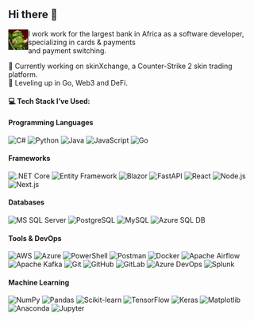 ## Hi there 👋

<p>
  <img src="assets/wc3_peon.jpg" alt="Warcraft 3 Peon" width="40" align="left" />
  I work work for the largest bank in Africa as a software developer, specializing in cards & payments
  <br>and payment switching.
</p>
🔭 Currently working on skinXchange, a Counter-Strike 2 skin trading platform.<br>
🌱 Leveling up in Go, Web3 and DeFi.

#### 💻 Tech Stack I’ve Used:

#### Programming Languages
<p>
  <img src="https://cdn.jsdelivr.net/gh/devicons/devicon@latest/icons/csharp/csharp-original.svg" alt="C#" width="40" />
  <img src="https://cdn.jsdelivr.net/gh/devicons/devicon@latest/icons/python/python-original.svg" alt="Python" width="40" />
  <img src="https://cdn.jsdelivr.net/gh/devicons/devicon@latest/icons/java/java-original.svg" alt="Java" width="40" />
  <img src="https://cdn.jsdelivr.net/gh/devicons/devicon@latest/icons/javascript/javascript-original.svg" alt="JavaScript" width="40" />
  <img src="https://cdn.jsdelivr.net/gh/devicons/devicon@latest/icons/go/go-original-wordmark.svg" alt="Go" width="40" />
</p>

#### Frameworks
<p>
  <img src="https://cdn.jsdelivr.net/gh/devicons/devicon@latest/icons/dotnetcore/dotnetcore-original.svg" alt=".NET Core" width="40" />
  <img src="https://cdn.jsdelivr.net/gh/devicons/devicon@latest/icons/entityframeworkcore/entityframeworkcore-original.svg" alt="Entity Framework" width="40" />
  <img src="https://cdn.jsdelivr.net/gh/devicons/devicon@latest/icons/blazor/blazor-original.svg" alt="Blazor" width="40" />
  <img src="https://cdn.jsdelivr.net/gh/devicons/devicon@latest/icons/fastapi/fastapi-original.svg" alt="FastAPI" width="40" />
  <img src="https://cdn.jsdelivr.net/gh/devicons/devicon@latest/icons/react/react-original.svg" alt="React" width="40" />
  <img src="https://cdn.jsdelivr.net/gh/devicons/devicon@latest/icons/nodejs/nodejs-original.svg" alt="Node.js" width="40" />
  <img src="https://cdn.jsdelivr.net/gh/devicons/devicon@latest/icons/nextjs/nextjs-original.svg" alt="Next.js" width="40" />
</p>

#### Databases
<p>
  <img src="https://cdn.jsdelivr.net/gh/devicons/devicon@latest/icons/microsoftsqlserver/microsoftsqlserver-original.svg" alt="MS SQL Server" width="40" />
  <img src="https://cdn.jsdelivr.net/gh/devicons/devicon@latest/icons/postgresql/postgresql-original.svg" alt="PostgreSQL" width="40" />
  <img src="https://cdn.jsdelivr.net/gh/devicons/devicon@latest/icons/mysql/mysql-original.svg" alt="MySQL" width="40" />
  <img src="https://cdn.jsdelivr.net/gh/devicons/devicon@latest/icons/azuresqldatabase/azuresqldatabase-original.svg" alt="Azure SQL DB" width="40" />
</p>

#### Tools & DevOps
<p>
  <img src="https://cdn.jsdelivr.net/gh/devicons/devicon@latest/icons/amazonwebservices/amazonwebservices-original-wordmark.svg" alt="AWS" width="40" />
  <img src="https://cdn.jsdelivr.net/gh/devicons/devicon@latest/icons/azure/azure-original.svg" alt="Azure" width="40" />
  <img src="https://cdn.jsdelivr.net/gh/devicons/devicon@latest/icons/powershell/powershell-original.svg" alt="PowerShell" width="40" />
  <img src="https://cdn.jsdelivr.net/gh/devicons/devicon@latest/icons/postman/postman-original.svg" alt="Postman" width="40" />
  <img src="https://cdn.jsdelivr.net/gh/devicons/devicon@latest/icons/docker/docker-original.svg" alt="Docker" width="40" />
  <img src="https://cdn.jsdelivr.net/gh/devicons/devicon@latest/icons/apacheairflow/apacheairflow-original.svg" alt="Apache Airflow" width="40" />
  <img src="https://cdn.jsdelivr.net/gh/devicons/devicon@latest/icons/apachekafka/apachekafka-original.svg" alt="Apache Kafka" width="40" />
  <img src="https://cdn.jsdelivr.net/gh/devicons/devicon@latest/icons/git/git-original.svg" alt="Git" width="40" />
  <img src="https://cdn.jsdelivr.net/gh/devicons/devicon@latest/icons/github/github-original.svg" alt="GitHub" width="40" />
  <img src="https://cdn.jsdelivr.net/gh/devicons/devicon@latest/icons/gitlab/gitlab-original.svg" alt="GitLab" width="40" />
  <img src="https://cdn.jsdelivr.net/gh/devicons/devicon@latest/icons/azuredevops/azuredevops-original.svg" alt="Azure DevOps" width="40" />
  <img src="https://cdn.jsdelivr.net/gh/devicons/devicon@latest/icons/splunk/splunk-original-wordmark.svg" alt="Splunk" width="40" />
</p>

#### Machine Learning
<p>
  <img src="https://cdn.jsdelivr.net/gh/devicons/devicon@latest/icons/numpy/numpy-original.svg" alt="NumPy" width="40" />
  <img src="https://cdn.jsdelivr.net/gh/devicons/devicon@latest/icons/pandas/pandas-original.svg" alt="Pandas" width="40" />
  <img src="https://cdn.jsdelivr.net/gh/devicons/devicon@latest/icons/scikitlearn/scikitlearn-original.svg" alt="Scikit-learn" width="40" />
  <img src="https://cdn.jsdelivr.net/gh/devicons/devicon@latest/icons/tensorflow/tensorflow-original.svg" alt="TensorFlow" width="40" />
  <img src="https://cdn.jsdelivr.net/gh/devicons/devicon@latest/icons/keras/keras-original.svg" alt="Keras" width="40" />
  <img src="https://cdn.jsdelivr.net/gh/devicons/devicon@latest/icons/matplotlib/matplotlib-original.svg" alt="Matplotlib" width="40" />
  <img src="https://cdn.jsdelivr.net/gh/devicons/devicon@latest/icons/anaconda/anaconda-original.svg" alt="Anaconda" width="40" />
  <img src="https://cdn.jsdelivr.net/gh/devicons/devicon@latest/icons/jupyter/jupyter-original-wordmark.svg" alt="Jupyter" width="40" />
</p>
          
<!--
**Ch-E/Ch-E** is a ✨ _special_ ✨ repository because its `README.md` (this file) appears on your GitHub profile.

Here are some ideas to get you started:

- 🔭 I’m currently working on ...
- 🌱 I’m currently learning ...
- 👯 I’m looking to collaborate on ...
- 🤔 I’m looking for help with ...
- 💬 Ask me about ...
- 📫 How to reach me: ...
- 😄 Pronouns: ...
- ⚡ Fun fact: ...
-->
